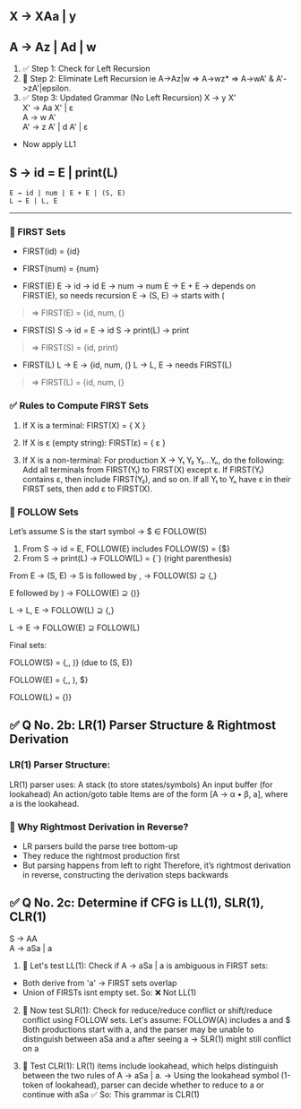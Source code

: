 ## X → XAa | y  
   A → Az | Ad | w
---

1. ✅ Step 1: Check for Left Recursion
2. 🔧 Step 2: Eliminate Left Recursion
ie    A->Az|w
    => A->wz*
    => A->wA'
    & A'->zA'|epsilon.
3. ✅ Step 3: Updated Grammar (No Left Recursion)
X  → y X'  
X' → Aa X' | ε  
A  → w A'  
A' → z A' | d A' | ε

- Now apply LL1 

## S → id = E | print(L)  
    E → id | num | E + E | (S, E)  
    L → E | L, E
---
### 🔹 FIRST Sets
- FIRST(id) = {id}

- FIRST(num) = {num}

- FIRST(E)
    E → id → id
    E → num → num
    E → E + E → depends on FIRST(E), so needs recursion
    E → (S, E) → starts with (
> ⇒ FIRST(E) = {id, num, (}

- FIRST(S)
    S → id = E → id
    S → print(L) → print
> ⇒ FIRST(S) = {id, print}

- FIRST(L)
    L → E → {id, num, (}
    L → L, E → needs FIRST(L)
> ⇒ FIRST(L) = {id, num, (}

### ✅ Rules to Compute FIRST Sets
1. If X is a terminal:
FIRST(X) = { X }

2. If X is ε (empty string):
FIRST(ε) = { ε }

3. If X is a non-terminal:
For production X → Y₁ Y₂ Y₃...Yₙ, do the following:
Add all terminals from FIRST(Y₁) to FIRST(X) except ε.
If FIRST(Y₁) contains ε, then include FIRST(Y₂), and so on.
If all Y₁ to Yₙ have ε in their FIRST sets, then add ε to FIRST(X).

### 🔹 FOLLOW Sets
Let’s assume S is the start symbol → $ ∈ FOLLOW(S)
1. From S → id = E, FOLLOW(E) includes FOLLOW(S) = {$}
2. From S → print(L) → FOLLOW(L) = {`} (right parenthesis)

From E → (S, E) → S is followed by , → FOLLOW(S) ⊇ {,}

E followed by ) → FOLLOW(E) ⊇ {)}

L → L, E → FOLLOW(L) ⊇ {,}

L → E → FOLLOW(E) ⊇ FOLLOW(L)

Final sets:

FOLLOW(S) = {,, )} (due to (S, E))

FOLLOW(E) = {,, ), $}

FOLLOW(L) = {)}


## ✅ Q No. 2b: LR(1) Parser Structure & Rightmost Derivation

### LR(1) Parser Structure:
LR(1) parser uses:
A stack (to store states/symbols)
An input buffer (for lookahead)
An action/goto table
Items are of the form [A → α • β, a], where a is the lookahead.

### 🔹 Why Rightmost Derivation in Reverse?
- LR parsers build the parse tree bottom-up
- They reduce the rightmost production first
- But parsing happens from left to right
Therefore, it’s rightmost derivation in reverse, constructing the derivation steps backwards

## ✅ Q No. 2c: Determine if CFG is LL(1), SLR(1), CLR(1)
S → AA  
A → aSa | a
1. 🔹 Let's test LL(1):
Check if A → aSa | a is ambiguous in FIRST sets:
- Both derive from 'a' → FIRST sets overlap
- Union of FIRSTs isnt empty set. 
So: ❌ Not LL(1)

2. 🔹 Now test SLR(1):
Check for reduce/reduce conflict or shift/reduce conflict using FOLLOW sets.
Let's assume:
FOLLOW(A) includes a and $
Both productions start with a, and the parser may be unable to distinguish between aSa and a after seeing a
→ SLR(1) might still conflict on a

3. 🔹 Test CLR(1):
LR(1) items include lookahead, which helps distinguish between the two rules of A → aSa | a.
→ Using the lookahead symbol (1-token of lookahead), parser can decide whether to reduce to a or continue with aSa
✅ So: This grammar is CLR(1)


